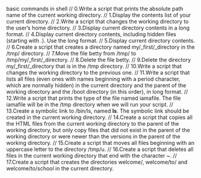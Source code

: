 basic commands in shell 
// 0.Write a script that prints the absolute 
path name of the current working directory. 
// 1.Display the contents list of your current directory. 
// 2.Write a script that changes the working directory to 
the user’s home directory. 
// 3.Display current directory contents in a long format. 
// 4.Display current directory contents, including 
hidden files (starting with .). Use the long format. 
// 5.Display current directory contents. 
// 6.Create a script that creates a directory named 
my/_first/_directory in the /tmp/ directory. 
// 7.Move the file betty from /tmp/ to /tmp/my/_first/_directory. 
// 8.Delete the file betty. 
// 9.Delete the directory my/_first/_directory that is in 
the /tmp directory. 
// 10.Write a script that changes the working directory to the 
previous one. 
// 11.Write a script that lists all files (even ones with names 
beginning with a period character, which are normally hidden) in the 
current directory and the parent of the working directory and the /boot 
directory (in this order), in long format. 
// 12.Write a script that prints the type of the file named iamafile. 
The file iamafile will be in the /tmp directory when we will run your script. 
// 13.Create a symbolic link to /bin/ls, named __ls__. The symbolic link 
should be created in the current working directory. 
// 14.Create a script that copies all the HTML files from the current working 
directory to the parent of the working directory, but only copy files that did 
not exist in the parent of the working directory or were newer than the versions 
in the parent of the working directory. 
// 15.Create a script that moves all files beginning with an uppercase letter to 
the directory /tmp/u. 
// 16.Create a script that deletes all files in the current working directory that 
end with the character ~. 
// 17.Create a script that creates the directories welcome/, welcome/to/ and welcome/to/school 
in the current directory. 
